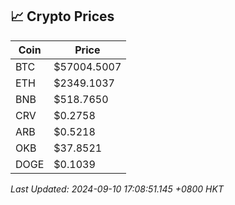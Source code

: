 ## 📈 Crypto Prices

| Coin | Price |
| ---- | ----- |
| BTC | $57004.5007 |
| ETH | $2349.1037 |
| BNB | $518.7650 |
| CRV | $0.2758 |
| ARB | $0.5218 |
| OKB | $37.8521 |
| DOGE | $0.1039 |

_Last Updated: 2024-09-10 17:08:51.145 +0800 HKT_